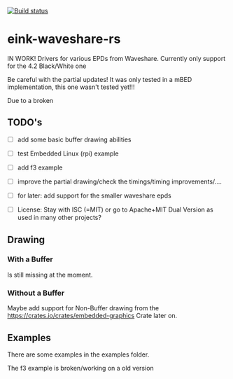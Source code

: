 [![Build status](https://travis-ci.org/caemor/eink-waveshare-rs.svg?branch=master)](https://travis-ci.org/caemor/eink-waveshare-rs)

# eink-waveshare-rs
IN WORK! Drivers for various EPDs from Waveshare. Currently only support for the 4.2 Black/White one

Be careful with the partial updates!
It was only tested in a mBED implementation, this one wasn't tested yet!!!

Due to a broken 

## TODO's

- [ ] add some basic buffer drawing abilities
- [ ] test Embedded Linux (rpi) example
- [ ] add f3 example
- [ ] improve the partial drawing/check the timings/timing improvements/....
- [ ] for later: add support for the smaller waveshare epds
- [ ] License: Stay with ISC (=MIT) or go to Apache+MIT Dual Version as used in many other projects?


## Drawing

### With a Buffer

Is still missing at the moment. 

### Without a Buffer

Maybe add support for Non-Buffer drawing from the https://crates.io/crates/embedded-graphics Crate later on.


## Examples

There are some examples in the examples folder.

The f3 example is broken/working on a old version


